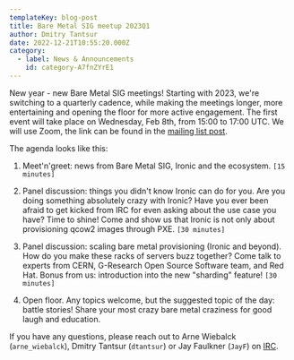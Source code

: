 ```yaml
---
templateKey: blog-post
title: Bare Metal SIG meetup 2023Q1
author: Dmitry Tantsur
date: 2022-12-21T10:55:20.000Z
category:
  - label: News & Announcements
    id: category-A7fnZYrE1
---
```


New year - new Bare Metal SIG meetings! Starting with 2023, we're switching to
a quarterly cadence, while making the meetings longer, more entertaining and
opening the floor for more active engagement. The first event will take place
on Wednesday, Feb 8th, from 15:00 to 17:00 UTC. We will use Zoom, the link 
can be found in the
[mailing list post](https://lists.openstack.org/pipermail/openstack-discuss/2023-February/032031.html).

The agenda looks like this:

1. Meet'n'greet: news from Bare Metal SIG, Ironic and the ecosystem. `[15
   minutes]`

2. Panel discussion: things you didn't know Ironic can do for you. Are you
   doing something absolutely crazy with Ironic?  Have you ever been afraid to get
   kicked from IRC for even asking about the use case you have? Time to shine!
   Come and show us that Ironic is not only about provisioning qcow2 images
   through PXE. `[30 minutes]`

3. Panel discussion: scaling bare metal provisioning (Ironic and beyond). How
   do you make these racks of servers buzz together? Come talk to experts from
   CERN, G-Research Open Source Software team, and Red Hat. Bonus from us:
   introduction into the new "sharding" feature! `[30 minutes]`

4. Open floor. Any topics welcome, but the suggested topic of the day: battle
   stories! Share your most crazy bare metal craziness for good laugh and
   education.

If you have any questions, please reach out to Arne Wiebalck (`arne_wiebalck`),
Dmitry Tantsur (`dtantsur`) or Jay Faulkner (`JayF`) on
[IRC](https://docs.openstack.org/ironic/latest/contributor/community.html#internet-relay-chat-irc).
